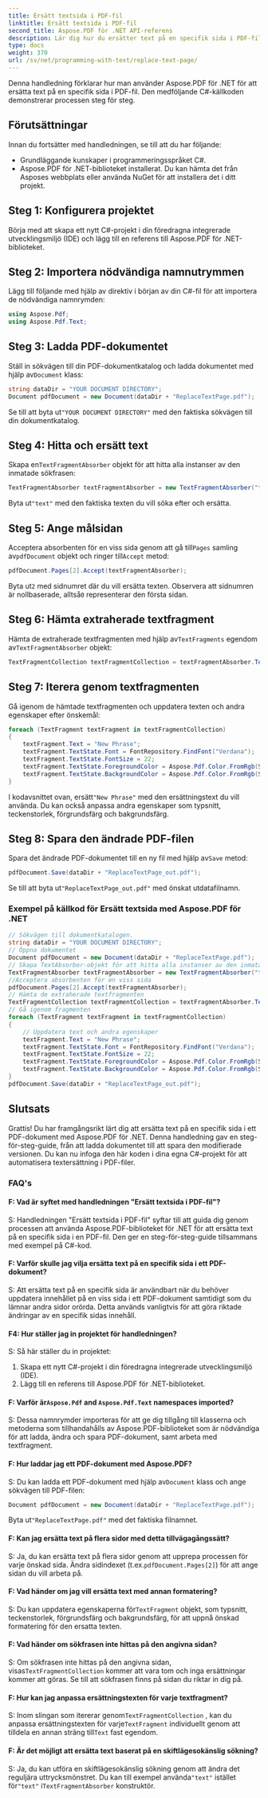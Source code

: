 ```yaml
---
title: Ersätt textsida i PDF-fil
linktitle: Ersätt textsida i PDF-fil
second_title: Aspose.PDF för .NET API-referens
description: Lär dig hur du ersätter text på en specifik sida i PDF-fil med Aspose.PDF för .NET.
type: docs
weight: 370
url: /sv/net/programming-with-text/replace-text-page/
---
```

Denna handledning förklarar hur man använder Aspose.PDF för .NET för att ersätta text på en specifik sida i PDF-fil. Den medföljande C#-källkoden demonstrerar processen steg för steg.

## Förutsättningar

Innan du fortsätter med handledningen, se till att du har följande:

- Grundläggande kunskaper i programmeringsspråket C#.
- Aspose.PDF för .NET-biblioteket installerat. Du kan hämta det från Asposes webbplats eller använda NuGet för att installera det i ditt projekt.

## Steg 1: Konfigurera projektet

Börja med att skapa ett nytt C#-projekt i din föredragna integrerade utvecklingsmiljö (IDE) och lägg till en referens till Aspose.PDF för .NET-biblioteket.

## Steg 2: Importera nödvändiga namnutrymmen

Lägg till följande med hjälp av direktiv i början av din C#-fil för att importera de nödvändiga namnrymden:

```csharp
using Aspose.Pdf;
using Aspose.Pdf.Text;
```

## Steg 3: Ladda PDF-dokumentet

 Ställ in sökvägen till din PDF-dokumentkatalog och ladda dokumentet med hjälp av`Document` klass:

```csharp
string dataDir = "YOUR DOCUMENT DIRECTORY";
Document pdfDocument = new Document(dataDir + "ReplaceTextPage.pdf");
```

 Se till att byta ut`"YOUR DOCUMENT DIRECTORY"` med den faktiska sökvägen till din dokumentkatalog.

## Steg 4: Hitta och ersätt text

 Skapa en`TextFragmentAbsorber` objekt för att hitta alla instanser av den inmatade sökfrasen:

```csharp
TextFragmentAbsorber textFragmentAbsorber = new TextFragmentAbsorber("text");
```

 Byta ut`"text"` med den faktiska texten du vill söka efter och ersätta.

## Steg 5: Ange målsidan

 Acceptera absorbenten för en viss sida genom att gå till`Pages` samling av`pdfDocument` objekt och ringer till`Accept` metod:

```csharp
pdfDocument.Pages[2].Accept(textFragmentAbsorber);
```

 Byta ut`2` med sidnumret där du vill ersätta texten. Observera att sidnumren är nollbaserade, alltså`0` representerar den första sidan.

## Steg 6: Hämta extraherade textfragment

Hämta de extraherade textfragmenten med hjälp av`TextFragments` egendom av`TextFragmentAbsorber` objekt:

```csharp
TextFragmentCollection textFragmentCollection = textFragmentAbsorber.TextFragments;
```

## Steg 7: Iterera genom textfragmenten

Gå igenom de hämtade textfragmenten och uppdatera texten och andra egenskaper efter önskemål:

```csharp
foreach (TextFragment textFragment in textFragmentCollection)
{
    textFragment.Text = "New Phrase";
    textFragment.TextState.Font = FontRepository.FindFont("Verdana");
    textFragment.TextState.FontSize = 22;
    textFragment.TextState.ForegroundColor = Aspose.Pdf.Color.FromRgb(System.Drawing.Color.Blue);
    textFragment.TextState.BackgroundColor = Aspose.Pdf.Color.FromRgb(System.Drawing.Color.Green);
}
```

 I kodavsnittet ovan, ersätt`"New Phrase"` med den ersättningstext du vill använda. Du kan också anpassa andra egenskaper som typsnitt, teckenstorlek, förgrundsfärg och bakgrundsfärg.

## Steg 8: Spara den ändrade PDF-filen

 Spara det ändrade PDF-dokumentet till en ny fil med hjälp av`Save` metod:

```csharp
pdfDocument.Save(dataDir + "ReplaceTextPage_out.pdf");
```

 Se till att byta ut`"ReplaceTextPage_out.pdf"` med önskat utdatafilnamn.

### Exempel på källkod för Ersätt textsida med Aspose.PDF för .NET 
```csharp
// Sökvägen till dokumentkatalogen.
string dataDir = "YOUR DOCUMENT DIRECTORY";
// Öppna dokumentet
Document pdfDocument = new Document(dataDir + "ReplaceTextPage.pdf");
// Skapa TextAbsorber-objekt för att hitta alla instanser av den inmatade sökfrasen
TextFragmentAbsorber textFragmentAbsorber = new TextFragmentAbsorber("text");
//Acceptera absorbenten för en viss sida
pdfDocument.Pages[2].Accept(textFragmentAbsorber);
// Hämta de extraherade textfragmenten
TextFragmentCollection textFragmentCollection = textFragmentAbsorber.TextFragments;
// Gå igenom fragmenten
foreach (TextFragment textFragment in textFragmentCollection)
{
	// Uppdatera text och andra egenskaper
	textFragment.Text = "New Phrase";
	textFragment.TextState.Font = FontRepository.FindFont("Verdana");
	textFragment.TextState.FontSize = 22;
	textFragment.TextState.ForegroundColor = Aspose.Pdf.Color.FromRgb(System.Drawing.Color.Blue);
	textFragment.TextState.BackgroundColor = Aspose.Pdf.Color.FromRgb(System.Drawing.Color.Green);
}
pdfDocument.Save(dataDir + "ReplaceTextPage_out.pdf");
```

## Slutsats

Grattis! Du har framgångsrikt lärt dig att ersätta text på en specifik sida i ett PDF-dokument med Aspose.PDF för .NET. Denna handledning gav en steg-för-steg-guide, från att ladda dokumentet till att spara den modifierade versionen. Du kan nu infoga den här koden i dina egna C#-projekt för att automatisera textersättning i PDF-filer.

### FAQ's

#### F: Vad är syftet med handledningen "Ersätt textsida i PDF-fil"?

S: Handledningen "Ersätt textsida i PDF-fil" syftar till att guida dig genom processen att använda Aspose.PDF-biblioteket för .NET för att ersätta text på en specifik sida i en PDF-fil. Den ger en steg-för-steg-guide tillsammans med exempel på C#-kod.

#### F: Varför skulle jag vilja ersätta text på en specifik sida i ett PDF-dokument?

S: Att ersätta text på en specifik sida är användbart när du behöver uppdatera innehållet på en viss sida i ett PDF-dokument samtidigt som du lämnar andra sidor orörda. Detta används vanligtvis för att göra riktade ändringar av en specifik sidas innehåll.

#### F4: Hur ställer jag in projektet för handledningen?

S: Så här ställer du in projektet:

1. Skapa ett nytt C#-projekt i din föredragna integrerade utvecklingsmiljö (IDE).
2. Lägg till en referens till Aspose.PDF för .NET-biblioteket.

####  F: Varför är`Aspose.Pdf` and `Aspose.Pdf.Text` namespaces imported?

S: Dessa namnrymder importeras för att ge dig tillgång till klasserna och metoderna som tillhandahålls av Aspose.PDF-biblioteket som är nödvändiga för att ladda, ändra och spara PDF-dokument, samt arbeta med textfragment.

#### F: Hur laddar jag ett PDF-dokument med Aspose.PDF?

 S: Du kan ladda ett PDF-dokument med hjälp av`Document` klass och ange sökvägen till PDF-filen:

```csharp
Document pdfDocument = new Document(dataDir + "ReplaceTextPage.pdf");
```

 Byta ut`"ReplaceTextPage.pdf"` med det faktiska filnamnet.

#### F: Kan jag ersätta text på flera sidor med detta tillvägagångssätt?

 S: Ja, du kan ersätta text på flera sidor genom att upprepa processen för varje önskad sida. Ändra sidindexet (t.ex.`pdfDocument.Pages[2]`) för att ange sidan du vill arbeta på.

#### F: Vad händer om jag vill ersätta text med annan formatering?

 S: Du kan uppdatera egenskaperna för`TextFragment` objekt, som typsnitt, teckenstorlek, förgrundsfärg och bakgrundsfärg, för att uppnå önskad formatering för den ersatta texten.

#### F: Vad händer om sökfrasen inte hittas på den angivna sidan?

 S: Om sökfrasen inte hittas på den angivna sidan, visas`TextFragmentCollection` kommer att vara tom och inga ersättningar kommer att göras. Se till att sökfrasen finns på sidan du riktar in dig på.

#### F: Hur kan jag anpassa ersättningstexten för varje textfragment?

S: Inom slingan som itererar genom`TextFragmentCollection` , kan du anpassa ersättningstexten för varje`TextFragment` individuellt genom att tilldela en annan sträng till`Text` fast egendom.

#### F: Är det möjligt att ersätta text baserat på en skiftlägesokänslig sökning?

 S: Ja, du kan utföra en skiftlägesokänslig sökning genom att ändra det reguljära uttrycksmönstret. Du kan till exempel använda`"text"` istället för`"text"` i`TextFragmentAbsorber` konstruktör.